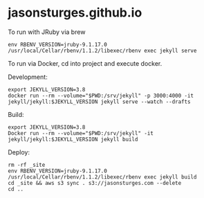 # jasonsturges.github.io

To run with JRuby via brew

```shell script
env RBENV_VERSION=jruby-9.1.17.0 /usr/local/Cellar/rbenv/1.1.2/libexec/rbenv exec jekyll serve
```

To run via Docker, cd into project and execute docker.

Development:
```shell script
export JEKYLL_VERSION=3.8
docker run --rm --volume="$PWD:/srv/jekyll" -p 3000:4000 -it jekyll/jekyll:$JEKYLL_VERSION jekyll serve --watch --drafts
```

Build:
```shell script
export JEKYLL_VERSION=3.8
Docker run --rm --volume="$PWD:/srv/jekyll" -it jekyll/jekyll:$JEKYLL_VERSION jekyll build
```


Deploy:
```shell script
rm -rf _site
env RBENV_VERSION=jruby-9.1.17.0 /usr/local/Cellar/rbenv/1.1.2/libexec/rbenv exec jekyll build
cd _site && aws s3 sync . s3://jasonsturges.com --delete
cd ..
```
